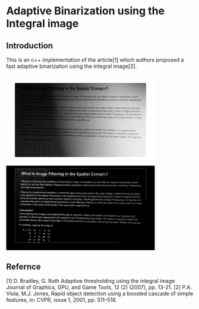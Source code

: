 # Adaptive Binarization using the Integral image

## Introduction
This is an c++ implementation of the article[1] which authors proposed a fast adaptive binarizaiton using the integral image[2].   

## 
<img src="https://github.com/ComputerVisionIsFun/adaptive_binarization/blob/main/test.png?raw=true" alt="drawing" width="400"/>
<img src="https://github.com/ComputerVisionIsFun/adaptive_binarization/blob/main/test_result.png?raw=true" alt="drawing" width="400"/>

## 


## Refernce 

[1] D. Bradley, G. Roth Adaptive thresholding using the integral image Journal of Graphics, GPU, and Game Tools, 12 (2) (2007), pp. 13-21. 
[2] P.A. Viola, M.J. Jones, Rapid object detection using a boosted cascade of simple features, in: CVPR, issue 1, 2001, pp. 511–518.
